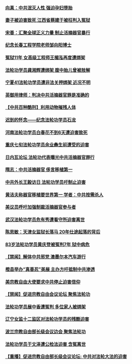 #### [向真：中共泯灭人性 强迫孕妇堕胎](../pages/prog424/a103001098.md?t=12031751) 
#### [妻子被迫害致死 江西省蔡建于被枉判入冤狱](../pages/prog424/a103001073.md?t=12031751) 
#### [宋善：汇聚全球正义力量 制止活摘器官暴行](../pages/prog424/a103001059.md?t=12031751) 
#### [纪念长春工程学院老师邹向阳博士](../pages/prog424/a103000166.md?t=12031751) 
#### [冤狱11年 女高级工程师王楣泓再度遭绑架](../pages/prog424/a102999622.md?t=12031751) 
#### [法轮功学员龚湘辉遭绑架 腹中胎儿曾被肢解](../pages/prog424/a102999264.md?t=12031751) 
#### [宁夏41法轮功学员遭非法关押绑架 近况不明](../pages/prog424/a102999255.md?t=12031751) 
#### [英御用律师：判决中共活摘器官罪是准确的](../pages/prog424/a102998494.md?t=12031751) 
#### [【中共百种酷刑】利用动物摧残人体](../pages/prog424/a102998172.md?t=12031751) 
#### [迟到的怀念——纪念法轮功学员石龙](../pages/prog424/a102997333.md?t=12031751) 
#### [河南法轮功学员白春花不到6天遭迫害致死](../pages/prog424/a102996513.md?t=12031751) 
#### [重庆七旬法轮功学员余业彝生前遭受的迫害](../pages/prog424/a102995989.md?t=12031751) 
#### [日内瓦论坛 法轮功代表曝光中共活摘器官罪行](../pages/prog424/a102995703.md?t=12031751) 
#### [隋志：中共活摘器官 侈言移植第一](../pages/prog424/a102995640.md?t=12031751) 
#### [中共外长王毅访日 法轮功学员吁制止迫害](../pages/prog424/a102995245.md?t=12031751) 
#### [黄洁夫称器官移植要世界第一  学者：中共按需杀人](../pages/prog424/a102994899.md?t=12031751) 
#### [美议员呼吁加强制裁活摘器官参与者](../pages/prog424/a102994609.md?t=12031751) 
#### [武汉法轮功学员危有秀遭看守所迫害离世](../pages/prog424/a102994125.md?t=12031751) 
#### [陈思敏：天津女监狱长落马 20年仕途起落的背后](../pages/prog424/a102993510.md?t=12031751) 
#### [83岁法轮功学员黄庆登被冤判7年 狱中病危](../pages/prog424/a102993341.md?t=12031751) 
#### [【禁闻】解体中共邪党 澳墨尔本汽车游行](../pages/prog424/a102993077.md?t=12031751) 
#### [橙县举办“真善忍”美展 主办方吁抵制中共渗透](../pages/prog424/a102992311.md?t=12031751) 
#### [美宗教自由大使要求中共停止迫害信仰](../pages/prog424/a102992042.md?t=12031751) 
#### [【禁闻】促进宗教自由会议论坛 聚焦法轮功](../pages/prog424/a102991735.md?t=12031751) 
#### [法轮功学员展中香遭冤判 多位家人被绑架](../pages/prog424/a102991486.md?t=12031751) 
#### [辽宁女监十二监区对法轮功学员的残酷迫害](../pages/prog424/a102991252.md?t=12031751) 
#### [波兰宗教自由部长级会议边会 聚焦法轮功](../pages/prog424/a102990574.md?t=12031751) 
#### [法轮功学员于文泽遭公检法迫害 含冤离世](../pages/prog424/a102990044.md?t=12031751) 
#### [【重播】促进宗教自由部长级会议论坛: 中共对法轮大法的迫害](../pages/prog424/a102989998.md?t=12031751) 
